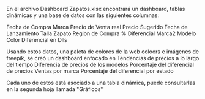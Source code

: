 En el archivo Dashboard Zapatos.xlsx encontrará un dashboard, tablas dinámicas y una base de datos con las siguientes columnas:
 
Fecha de Compra
Marca
Precio de Venta real
Precio Sugerido
Fecha de Lanzamiento
Talla Zapato
Region de Compra
% Diferencial
Marca2
Modelo
Color
Diferencial en Dlls

Usando estos datos, una paleta de colores de la web coloors e imágenes de freepik, se creó un dashboard enfocado en
Tendencias de precios a lo largo del tiempo
Diferencia de precios de los modelos
Porcentaje del diferencial de precios
Ventas por marca
Porcentaje del diferencial por estado

Cada uno de estos está asociado a una tabla dinámica, puede consultarlas en la segunda hoja llamada "Gráficos" 
